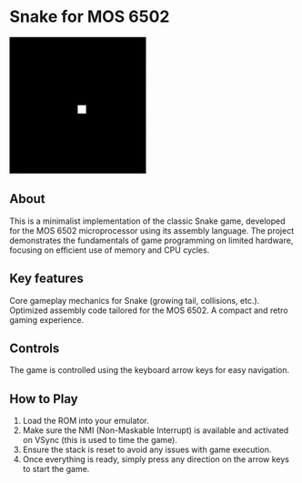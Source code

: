# Snake for MOS 6502

![Sake](Snake1.gif)

## About

This is a minimalist implementation of the classic Snake game, developed for the MOS 6502 microprocessor using its assembly language.  The project demonstrates the fundamentals of game programming on limited hardware, focusing on efficient use of memory and CPU cycles.

## Key features

Core gameplay mechanics for Snake (growing tail, collisions, etc.).
Optimized assembly code tailored for the MOS 6502.
A compact and retro gaming experience.


## Controls

The game is controlled using the keyboard arrow keys for easy navigation.

## How to Play

1) Load the ROM into your emulator.  
2) Make sure the NMI (Non-Maskable Interrupt) is available and activated on VSync (this is used to time the game).  
3) Ensure the stack is reset to avoid any issues with game execution.  
4) Once everything is ready, simply press any direction on the arrow keys to start the game.
